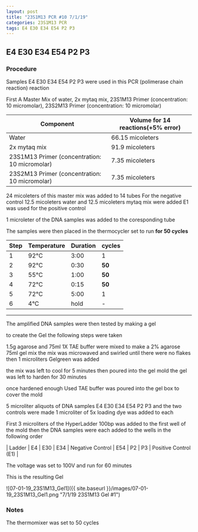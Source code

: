 ```yaml
---
layout: post
title: "23S1M13 PCR #10 7/1/19"
categories: 23S1M13 PCR
tags: E4 E30 E34 E54 P2 P3 
---
```


## E4 E30 E34 E54 P2 P3

### Procedure

Samples E4 E30 E34 E54 P2 P3 were used in this PCR (polimerase chain reaction) reaction 

First A Master Mix of water, 2x mytaq mix, 23S1M13 Primer (concentration: 10 micromolar), 23S2M13 Primer (concentration: 10 micromolar)


|Component| Volume for 14 reactions(+5% error)|
|---------|---------------------------|
|Water| 66.15 micoleters|
|2x mytaq mix| 91.9 micoleters|
|23S1M13 Primer (concentration: 10 micromolar)| 7.35 micoleters|
|23S2M13 Primer (concentration: 10 micromolar)| 7.35 micoleters|

24 micoleters of this master mix was added to 14 tubes 
For the negative control 12.5 micoleters water and 12.5 micoleters mytaq mix were added
E1 was used for the positive control

1 microleter of the DNA samples was added to the coresponding tube

The samples were then placed in the thermocycler set to run **for 50 cycles**

|Step|Temperature|Duration|cycles|
|----|-------|--------|-------|
|1|92°C|3:00|1|
|2|92°C|0:30|**50**|
|3|55°C|1:00|**50**|
|4|72°C|0:15|**50**|
|5|72°C|5:00|1|
|6|4°C|hold|-|

___________

The amplified DNA samples were then tested by making a gel

to create the Gel the following steps were taken 

1.5g agarose and 75ml 1X TAE buffer were mixed to make a 2% agarose 75ml gel mix 
the mix was microwaved and swirled until there were no flakes 
then 1 microliters Gelgreen was added

the mix was left to cool for 5 minutes then poured into the gel mold
the gel was left to harden for 30 minutes 

once hardened enough Used TAE buffer was poured into the gel box to cover the mold

5 microliter aliquots of DNA samples E4 E30 E34 E54 P2 P3 and the two controls were made 
1 microliter of 5x loading dye was added to each

First 3 microliters of the HyperLadder 100bp was added to the first well of the mold 
then the DNA samples were each added to the wells in the following order 

| Ladder | E4 | E30 | E34 | Negative Control | E54 | P2 | P3 | Positive Control (E1) |

The voltage was set to 100V and run for 60 minutes


This is the resulting Gel

![07-01-19_23S1M13_Gel1]({{ site.baseurl }}/images/07-01-19_23S1M13_Gel1.png "7/1/19 23S1M13 Gel #1")

### Notes

The thermomixer was set to 50 cycles 